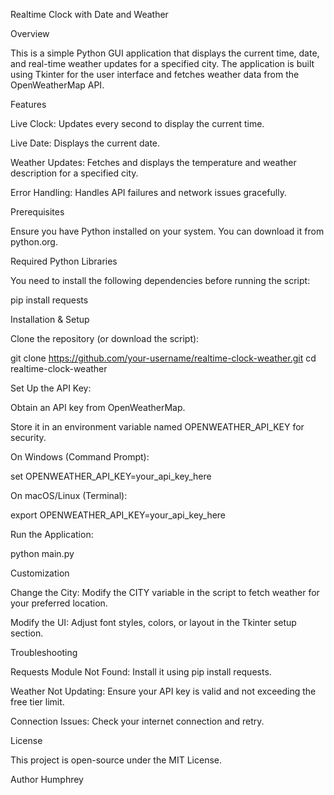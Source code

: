 Realtime Clock with Date and Weather

Overview

This is a simple Python GUI application that displays the current time, date, and real-time weather updates for a specified city. The application is built using Tkinter for the user interface and fetches weather data from the OpenWeatherMap API.

Features

Live Clock: Updates every second to display the current time.

Live Date: Displays the current date.

Weather Updates: Fetches and displays the temperature and weather description for a specified city.

Error Handling: Handles API failures and network issues gracefully.

Prerequisites

Ensure you have Python installed on your system. You can download it from python.org.

Required Python Libraries

You need to install the following dependencies before running the script:

pip install requests

Installation & Setup

Clone the repository (or download the script):

git clone https://github.com/your-username/realtime-clock-weather.git
cd realtime-clock-weather

Set Up the API Key:

Obtain an API key from OpenWeatherMap.

Store it in an environment variable named OPENWEATHER_API_KEY for security.

On Windows (Command Prompt):

set OPENWEATHER_API_KEY=your_api_key_here

On macOS/Linux (Terminal):

export OPENWEATHER_API_KEY=your_api_key_here

Run the Application:

python main.py

Customization

Change the City: Modify the CITY variable in the script to fetch weather for your preferred location.

Modify the UI: Adjust font styles, colors, or layout in the Tkinter setup section.

Troubleshooting

Requests Module Not Found: Install it using pip install requests.

Weather Not Updating: Ensure your API key is valid and not exceeding the free tier limit.

Connection Issues: Check your internet connection and retry.

License

This project is open-source under the MIT License.

Author
Humphrey

